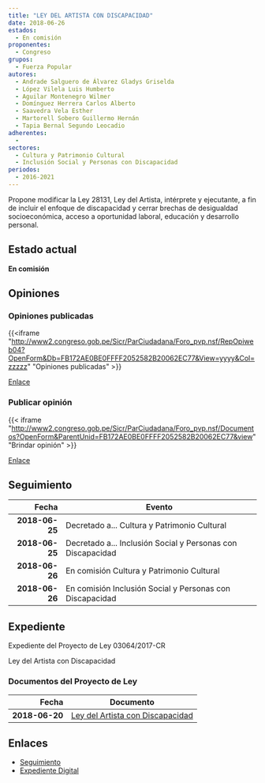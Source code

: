 ```yaml
---
title: "LEY DEL ARTISTA CON DISCAPACIDAD"
date: 2018-06-26
estados: 
  - En comisión
proponentes: 
  - Congreso
grupos: 
  - Fuerza Popular
autores: 
  - Andrade Salguero de Álvarez Gladys Griselda
  - López Vilela Luis Humberto
  - Aguilar Montenegro Wilmer
  - Domínguez Herrera Carlos Alberto
  - Saavedra Vela Esther
  - Martorell Sobero Guillermo Hernán
  - Tapia Bernal Segundo Leocadio
adherentes: 
  - 
sectores: 
  - Cultura y Patrimonio Cultural
  - Inclusión Social y Personas con Discapacidad
periodos: 
  - 2016-2021
---
```


Propone modificar la Ley 28131, Ley del Artista, intérprete y ejecutante, a fin de incluir el enfoque de discapacidad y cerrar brechas de desigualdad socioeconómica, acceso a oportunidad laboral, educación y desarrollo personal.


## Estado actual

**En comisión**

## Opiniones

### Opiniones publicadas

{{<iframe "http://www2.congreso.gob.pe/Sicr/ParCiudadana/Foro_pvp.nsf/RepOpiweb04?OpenForm&Db=FB172AE0BE0FFFF2052582B20062EC77&View=yyyy&Col=zzzzz" "Opiniones publicadas" >}}

[Enlace](http://www2.congreso.gob.pe/Sicr/ParCiudadana/Foro_pvp.nsf/RepOpiweb04?OpenForm&Db=FB172AE0BE0FFFF2052582B20062EC77&View=yyyy&Col=zzzzz)
### Publicar opinión

{{< iframe "http://www2.congreso.gob.pe/Sicr/ParCiudadana/Foro_pvp.nsf/Documentos?OpenForm&ParentUnid=FB172AE0BE0FFFF2052582B20062EC77&view" "Brindar opinión" >}}

[Enlace](http://www2.congreso.gob.pe/Sicr/ParCiudadana/Foro_pvp.nsf/Documentos?OpenForm&ParentUnid=FB172AE0BE0FFFF2052582B20062EC77&view)

## Seguimiento

| Fecha | Evento |
|------:|--------|
| **2018-06-25** | Decretado a... Cultura y Patrimonio Cultural|
| **2018-06-25** | Decretado a... Inclusión Social y Personas con Discapacidad|
| **2018-06-26** | En comisión Cultura y Patrimonio Cultural|
| **2018-06-26** | En comisión Inclusión Social y Personas con Discapacidad|


## Expediente

Expediente del Proyecto de Ley 03064/2017-CR

Ley del Artista con Discapacidad


### Documentos del Proyecto de Ley

| Fecha | Documento |
|------:|--------|
| **2018-06-20** | [Ley del Artista con Discapacidad](http://www.leyes.congreso.gob.pe/Documentos/2016_2021/Proyectos_de_Ley_y_de_Resoluciones_Legislativas/PL0306420180620..PDF) |

## Enlaces 

- [Seguimiento](http://www2.congreso.gob.pe/Sicr/TraDocEstProc/CLProLey2016.nsf/f7fff46988ca05b1052578e100829cc7/3b68fe70d46d99e4052582b3005bc4de?OpenDocument)
- [Expediente Digital](http://www2.congreso.gob.pe/Sicr/TraDocEstProc/CLProLey2016.nsf/f7fff46988ca05b1052578e100829cc7/3b68fe70d46d99e4052582b3005bc4de?OpenDocument&Click=05257FB7005EB655.eb71d0cf91d8294e05256cdf006b5706/$Body/0.1C6C)
